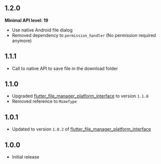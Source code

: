 ## 1.2.0

**Minimal API level: 19**

* Use native Android file dialog
* Removed dependency to `permission_handler` (No permission required anymore)

## 1.1.1

* Call to native API to save file in the download folder

## 1.1.0

* Upgraded [flutter_file_manager_platform_interface](https://pub.dev/packages/flutter_file_manager_platform_interface) to version `1.1.0`
* Removed reference to `MimeType`

## 1.0.1

* Updated to version `1.0.2` of [flutter_file_manager_platform_interface](https://pub.dev/packages/flutter_file_manager_platform_interface)

## 1.0.0

* Initial release
